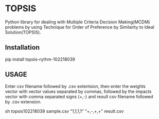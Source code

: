 # TOPSIS

 Python library for dealing with Multiple Criteria Decision Making(MCDM) problems by using Technique for Order of Preference by Similarity to Ideal Solution(TOPSIS).

## Installation


pip install topsis-rythm-102218039


## USAGE 
Enter csv filename followed by .csv extentsion, then enter the weights vector with vector values separated by commas, followed by the impacts vector with comma separated signs (+,-) and result csv filename followed by .csv extension.

sh
topsis102218039 sample.csv "1,1,1,1" "+,-,+,+" result.csv
